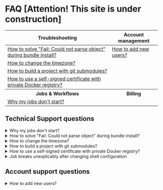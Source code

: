 # FAQ [Attention! This site is under construction]

<!-- markdownlint-disable -->
<table>
  <thead>
    <tr>
      <th>Troubleshooting</th>
      <th>Account management</th>
    </tr>
  </thead>
  <tbody>
  <tr>
    <td><a href="#fail-could-not-parse-object">How to solve "Fail: Could not parse object" during bundle install?</a></td>
    <td><a href="#how-to-add-new-users">How to add new users?</a></td>
  </tr>
  <tr>
    <td><a href="#how-to-change-the-timezone">How to change the timezone?</a></td>
    <td></td>
  </tr>
  <tr>
    <td><a href="#how-to-build-with-git-submodules">How to build a project with git submodules?</a></td>
    <td></td>
  </tr>
  <tr>
    <td><a href="#self-signed-certificate">How to use a self-signed certificate with private Docker registry?</a></td>
    <td></td>
  </tr>
  <tr>
    <th>Jobs & Workflows</th>
    <th>Billing</th>
  </tr>
  <tr>
    <td><a href="#why-my-jobs-dont-start">Why my jobs don't start?</a></td>
    <td></td>
  </tr>
  </tbody>
</table>  
 
## Technical Support questions
 
 <details>
 <summary id="why-my-jobs-dont-start">Why my jobs don't start?</summary>
  <p>
    
You might be hitting the quota limitation. Check your organization's quota
in Billing > See detailed insights… > Quota. More information about quota 
and how to ask for an increase here: 
https://docs.semaphoreci.com/article/133-quotas-and-limits.

You may also run `sem get jobs` to display all running jobs 
so you may confirm how much quota is being used. 
More information about `sem get`: 
https://docs.semaphoreci.com/article/53-sem-reference#sem-get-examples.
  </p>
</details>

<details>
  <summary id="fail-could-not-parse-object">How to solve "Fail: Could not parse object" during bundle install?</summary>
  <p>
    
If the `bundle install` output looks like this:
```bash
Fetching gem metadata from http://rubygems.org/.......
Fetching gem metadata from http://rubygems.org/..
Updating git://github.com/some/gem.git
fatal: Could not parse object 'a84dd3407eaf064064cca9650c354cb163384467'.
Git error: command `git reset --hard a84dd3407eaf064064cca9650c354cb163384467` in directory /home/runner/somehash/vendor/bundle/ruby/1.9.1/bundler/gems/gem-a84dd3407eaf has failed.
If this error persists you could try removing the cache directory '/home/runner/somehash/vendor/bundle/ruby/1.9.1/cache/bundler/git/gem-cbe2ee16ed53098079007f06cd77ed0890d0d752'
```
    
This problem occurs when there have been changes like 
force-pushes to a git repo which is referenced in a Gemfile. 
You can solve it by following these steps:
- Comment that gem line in the Gemfile
- Run `bundle install`
- Uncomment the gem line in the Gemfile
- Run `bundle install` again

The Gemfile.lock will now reference a valid git revision.
  </p>
</details>

<details>
  <summary id="how-to-change-the-timezone">How to change the timezone?</summary>
  <p>
    
The default timezone in the virtual machine is set to UTC. 
The timezone can be changed in 2 ways:

- Assign a different value to `TZ` environment variable: 
```
export TZ=Europe/Belgrade
```
- Create a symlink in `/etc/localtime` to one of the available timezones:
```
sudo ln -sf /usr/share/zoneinfo/Europe/Belgrade /etc/localtime
```
  </p>
</details>

<details>
  <summary id="how-to-build-with-git-submodules">How to build a project with git submodules?</summary>
  <p>

- Add the following commands as a [prologue][]:
```
git submodule init
git submodule update
```
- Add the following command as an [epilogue][]:
```
git submodule deinit --force .
```
Make sure that Semaphore has permissions to clone your submodules repository. 
In our [private dependencies][private-dependencies] page you can find more
information about setting permissions for private repositories.
  </p>
</details>

<details>
  <summary id="self-signed-certificate">How to use a self-signed certificate with private Docker registry?</summary>
  <p>

If you have a private Docker registry that uses a self-signed SSL certificate 
and pulling the Docker images does not work. The solution is to:

- Add a self-signed certificate as a [secret][] on Semaphore
- Save it under the name of domain.crt
- Add the following command to your pipeline
```
sudo mv $SEMAPHORE_GIT_DIR/domain.crt /etc/docker/certs.d/myregistrydomain.com:5000/ca.crt
```
This will allow the connection to a private remote registry using the self-signed certificate.
  </p>
</details>

<details>
  <summary id="shell-configuration">Job breaks unexplicably after changing shell configuration</summary>
  <p>
Adding any of the following:
```
set -e
set -o pipefail
set -euxo pipefail
```
to your shell is not supported and will cause the jobs to immediately fail.
  </p>
  <p>
This also applies when sourcing a script that contains the previous settings:
```
source ~/my_script
. ~/my_script
```

  </p>
</details>

## Account support questions

<details>
  <summary id="how-to-add-new-users">How to add new users?</summary>
  <p>
    
Go to the `People` page of your organization and click on `Refresh list` button.
  </p>
</details>



[prologue]: https://docs.semaphoreci.com/reference/pipeline-yaml-reference/#the-prologue-property
[epilogue]: https://docs.semaphoreci.com/reference/pipeline-yaml-reference/#the-epilogue-property
[private-dependencies]: https://docs.semaphoreci.com/essentials/using-private-dependencies/
[secret]: https://docs.semaphoreci.com/essentials/using-secrets/
